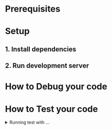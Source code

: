 # Prerequisites


# Setup

## 1. Install dependencies 

## 2. Run development server

# How to Debug your code

# How to Test your code

<details>
  <summary> Running test with ...</summary>



